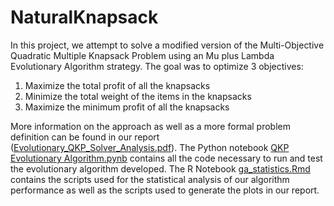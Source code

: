 # NaturalKnapsack
In this project, we attempt to solve a modified version of the Multi-Objective Quadratic Multiple Knapsack Problem using an Mu plus Lambda Evolutionary Algorithm strategy. The goal was to optimize 3 objectives: 
1. Maximize the total profit of all the knapsacks
2. Minimize the total weight of the items in the knapsacks
3. Maximize the minimum profit of all the knapsacks

More information on the approach as well as a more formal problem definition can be found in our report ([Evolutionary_QKP_Solver_Analysis.pdf](https://github.com/upadhyan/NaturalKnapsack/blob/main/Evolutionary_QKP_Solver_Analysis.pdf)). The Python notebook [QKP Evolutionary Algorithm.pynb](https://github.com/upadhyan/NaturalKnapsack/blob/main/QKP%20Evolutionary%20Algorithm.ipynb) contains all the code necessary to run and test the evolutionary algorithm developed.
The R Notebook  [ga_statistics.Rmd](https://github.com/upadhyan/NaturalKnapsack/blob/main/ga_statistics.Rmd) contains the scripts used for the statistical analysis of our algorithm performance as well as the scripts used to generate the plots in our report. 
